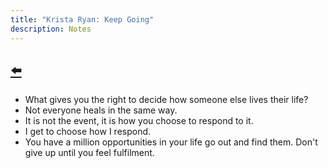 ```yaml
---
title: "Krista Ryan: Keep Going"
description: Notes
---
```


## [⬅️](/)

- What gives you the right to decide how someone else lives their life?
- Not everyone heals in the same way.
- It is not the event, it is how you choose to respond to it.
- I get to choose how I respond.
- You have a million opportunities in your life go out and find them. Don't give up until you feel fulfilment.
